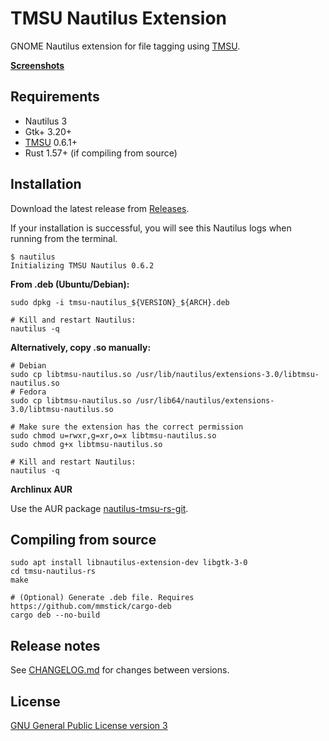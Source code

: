 # TMSU Nautilus Extension

GNOME Nautilus extension for file tagging using [TMSU](https://github.com/oniony/TMSU/).

**[Screenshots](SCREENSHOTS.md)**

## Requirements

* Nautilus 3
* Gtk+ 3.20+
* [TMSU](https://github.com/oniony/TMSU/) 0.6.1+
* Rust 1.57+ (if compiling from source)

## Installation

Download the latest release from [Releases](https://github.com/talklittle/tmsu-nautilus-rs/releases).

If your installation is successful, you will see this Nautilus logs when running from the terminal.

```shell
$ nautilus
Initializing TMSU Nautilus 0.6.2
```

**From .deb (Ubuntu/Debian):**

    sudo dpkg -i tmsu-nautilus_${VERSION}_${ARCH}.deb

    # Kill and restart Nautilus:
    nautilus -q

**Alternatively, copy .so manually:**

    # Debian
    sudo cp libtmsu-nautilus.so /usr/lib/nautilus/extensions-3.0/libtmsu-nautilus.so
    # Fedora
    sudo cp libtmsu-nautilus.so /usr/lib64/nautilus/extensions-3.0/libtmsu-nautilus.so

    # Make sure the extension has the correct permission
    sudo chmod u=rwxr,g=xr,o=x libtmsu-nautilus.so
    sudo chmod g+x libtmsu-nautilus.so

    # Kill and restart Nautilus:
    nautilus -q

**Archlinux AUR**

Use the AUR package [nautilus-tmsu-rs-git](https://aur.archlinux.org/packages/nautilus-tmsu-rs-git/).

## Compiling from source

    sudo apt install libnautilus-extension-dev libgtk-3-0
    cd tmsu-nautilus-rs
    make

    # (Optional) Generate .deb file. Requires https://github.com/mmstick/cargo-deb
    cargo deb --no-build

## Release notes

See [CHANGELOG.md](CHANGELOG.md) for changes between versions.

## License

[GNU General Public License version 3](COPYING.txt)
